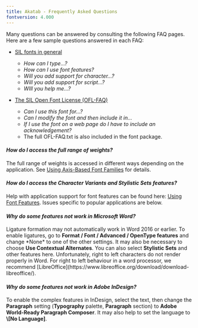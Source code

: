 ```yaml
---
title: Akatab - Frequently Asked Questions
fontversion: 4.000
---
```


Many questions can be answered by consulting the following FAQ pages. Here are a few sample questions answered in each FAQ:

- [SIL fonts in general](https://software.sil.org/fonts/faq)
    - *How can I type...?*
    - *How can I use font features?*
    - *Will you add support for character...?*
    - *Will you add support for script...?*
    - *WIll you help me...?*

- [The SIL Open Font License (OFL-FAQ)](https://openfontlicense.org/ofl-faq/)
    - *Can I use this font for...?*
    - *Can I modify the font and then include it in...*
    - *If I use the font on a web page do I have to include an acknowledgement?*
    - The full OFL-FAQ.txt is also included in the font package.

#### *How do I access the full range of weights?*
The full range of weights is accessed in different ways depending on the application. See [Using Axis-Based Font Families](https://software.sil.org/fonts/axis-based-fonts/) for details.

#### *How do I access the Character Variants and Stylistic Sets features?*
Help with application support for font features can be found here: [Using Font Features](https://software.sil.org/fonts/features/). Issues specific to popular applications are below.

#### *Why do some features not work in Microsoft Word?*
<p>Ligature formation may not automatically work in Word 2016 or earlier. To enable ligatures, go to <strong>Format / Font / Advanced / OpenType features</strong> and change *None* to one of the other settings. It may also be necessary to choose <strong>Use Contextual Alternates</strong>. You can also select <strong>Stylistic Sets</strong> and other features here. Unfortunately, right to left characters do not render properly in Word. For right to left behaviour in a word processor, we recommend [LibreOffice](https://www.libreoffice.org/download/download-libreoffice/).</p>

#### *Why do some features not work in Adobe InDesign?*
<p>To enable the complex features in InDesign, select the text, then change the <strong>Paragraph</strong> setting (<strong>Typography</strong> palette, <strong>Paragraph</strong> section) to <strong>Adobe World-Ready Paragraph Composer</strong>. It may also help to set the language to <strong>\[No Language]</strong>.</p>
